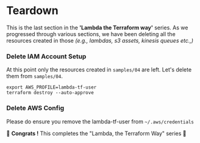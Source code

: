 # Teardown

This is the last section in the **'Lambda the Terraform way'** series. As we progressed through various sections, we have
been deleting all the resources created in those _(e.g., lambdas, s3 assets, kinesis queues etc.,)_

### Delete IAM Account Setup
At this point only the resources created in `samples/04` are left. 
Let's delete them from `samples/04`.

```shell script
export AWS_PROFILE=lambda-tf-user
terraform destroy --auto-approve
```

### Delete AWS Config
Please do ensure you remove the lambda-tf-user from `~/.aws/credentials`

🏁 **Congrats !** This completes the "Lambda, the Terraform Way" series 🏁 
